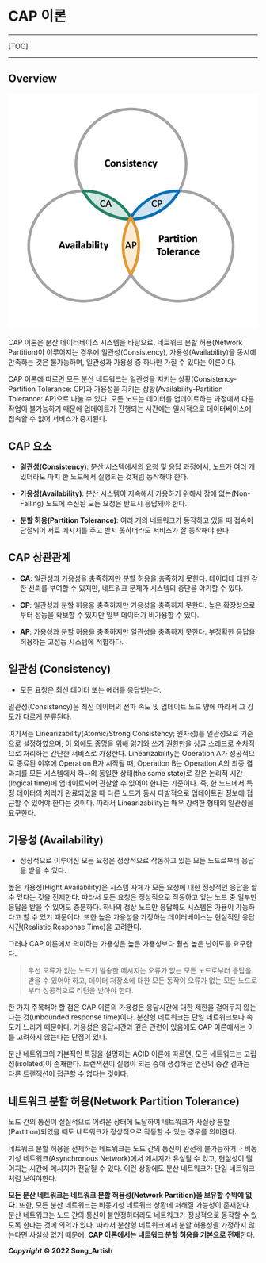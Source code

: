 # CAP 이론

---

[TOC]

---



## Overview

![](.\img\cap-theorem-diagram.webp)

CAP 이론은 분산 데이터베이스 시스템을 바탕으로, 네트워크 분할 허용(Network Partition)이 이루어지는 경우에 일관성(Consistency), 가용성(Availability)을 동시에 만족하는 것은 불가능하며, 일관성과 가용성 중 하나만 가질 수 있다는 이론이다.

CAP 이론에 따르면 모든 분산 네트워크는 일관성을 지키는 상황(Consistency-Partition Tolerance: CP)과 가용성을 지키는 상황(Availability-Partition Tolerance: AP)으로 나눌 수 있다. 모든 노드는 데이터를 업데이트하는 과정에서 다른 작업이 불가능하기 때문에 업데이트가 진행되는 시간에는 일시적으로 데이터베이스에 접속할 수 없어 서비스가 중지된다.



## CAP 요소

- **일관성(Consistency)**: 분산 시스템에서의 요청 및 응답 과정에서, 노드가 여러 개 있더라도 마치 한 노드에서 실행되는 것처럼 동작해야 한다.

- **가용성(Availability)**: 분산 시스템이 지속해서 가용하기 위해서 장애 없는(Non-Failing) 노드에 수신된 모든 요청은 반드시 응답돼야 한다.

- **분할 허용(Partition Tolerance)**: 여러 개의 네트워크가 동작하고 있을 때 접속이 단절되어 서로 메시지를 주고 받지 못하더라도 서비스가 잘 동작해야 한다.



## CAP 상관관계

- **CA**: 일관성과 가용성을 충족하지만 분할 허용을 충족하지 못한다. 데이터데 대한 강한 신뢰를 부여할 수 있지만, 네트워크 문제가 시스템의 중단을 야기할 수 있다.

- **CP**: 일관성과 분할 허용을 충족하지만 가용성을 충족하지 못한다. 높은 확장성으로부터 성능을 확보할 수 있지만 일부 데이터가 비가용할 수 있다.

- **AP**: 가용성과 분할 허용을 충족하지만 일관성을 충족하지 못한다. 부정확한 응답을 허용하는 고성능 시스템에 적합하다.



## 일관성 (Consistency)

- 모든 요청은 최신 데이터 또는 에러를 응답받는다.

일관성(Consistency)은 최신 데이터의 전파 속도 및 업데이트 노드 양에 따라서 그 강도가 다르게 분류된다.

여기서는 Linearizability(Atomic/Strong Consistency; 원자성)를 일관성으로 기준으로 설정하였으며, 이 외에도 증명을 위해 읽기와 쓰기 권한만을 싱글 스레드로 순차적으로 처리하는 간단한 서비스로 가정한다. Linearizability는 Operation A가 성공적으로 종료된 이후에 Operation B가 시작될 때, Operation B는 Operation A의 최종 결과치를 모든 시스템에서 하나의 동일한 상태(the same state)로 같은 논리적 시간(logical time)에 업데이트되어 관찰할 수 있어야 한다는 기준이다. 즉, 한 노드에서 특정 데이터의 처리가 완료되었을 때 다른 노드가 동시 다발적으로 업데이트된 정보에 접근할 수 있어야 한다는 것이다. 따라서 Linearizability는 매우 강력한 형태의 일관성을 요구한다.



## 가용성 (Availability)

- 정상적으로 이루어진 모든 요청은 정상적으로 작동하고 있는 모든 노드로부터 응답을 받을 수 있다.

높은 가용성(Hight Availability)은 시스템 자체가 모든 요청에 대한 정상적인 응답을 할 수 있다는 것을 전제한다. 따라서 모든 요청은 정상적으로 작동하고 있는 노드 중 일부만 응답을 받을 수 있어도 충분하다. 하나의 정상 노드만 응답해도 시스템은 가용이 가능하다고 할 수 있기 때문이다. 또한 높은 가용성을 가정하는 데이터베이스는 현실적인 응답시간(Realistic Response Time)을 고려한다.

그러나 CAP 이론에서 의미하는 가용성은 높은 가용성보다 훨씬 높은 난이도를 요구한다.

> 우선 오류가 없는 노드가 발송한 메시지는 오류가 없는 모든 노드로부터 응답을 받을 수 있어야 하고, 데이터 저장소에 대한 모든 동작이 오류가 없는 모든 노드로부터 성공적으로 리턴을 받아야 한다.

한 가지 주목해야 할 점은 CAP 이론의 가용성은 응답시간에 대한 제한을 걸어두지 않는다는 것(unbounded response time)이다. 분산형 네트워크는 단일 네트워크보다 속도가 느리기 때문이다. 가용성은 응답시간과 깊은 관련이 있음에도 CAP 이론에서는 이를 고려하지 않는다는 단점이 있다.

분산 네트워크의 기본적인 특징을 설명하는 ACID 이론에 따르면, 모든 네트워크는 고립성(isolated)이 존재한다. 트랜잭션이 실행이 되는 중에 생성하는 연산의 중간 결과는 다른 트랜잭션이 접근할 수 없다는 것이다.



## 네트워크 분할 허용(Network Partition Tolerance)

노드 간의 통신이 실질적으로 어려운 상태에 도달하여 네트워크가 사실상 분할(Partition)되었을 때도 네트워크가 정상적으로 작동할 수 있는 경우를 의미한다.

네트워크 분할 허용을 전제하는 네트워크는 노드 간의 통신이 완전히 불가능하거나 비동기성 네트워크(Asynchronous Network)에서 메시지가 유실될 수 있고, 현실성이 떨어지는 시간에 메시지가 전달될 수 있다. 이런 상황에도 분산 네트워크가 단일 네트워크처럼 보여야한다.

**모든 분산 네트워크는 네트워크 분할 허용성(Network Partition)을 보유할 수밖에 없다.** 또한, 모든 분산 네트워크는 비동기성 네트워크 상황에 처해질 가능성이 존재한다. 분산 네트워크는 노드 간의 통신이 불안정하더라도 네트워크가 정상적으로 동작할 수 있도록 한다는 것에 의의가 있다. 따라서 분산형 네트워크에서 분할 허용성을 가정하지 않는다면 사실상 없기 때문에, **CAP 이론에서는 네트워크 분할 허용을 기본으로 전제**한다.



***Copyright* © 2022 Song_Artish**